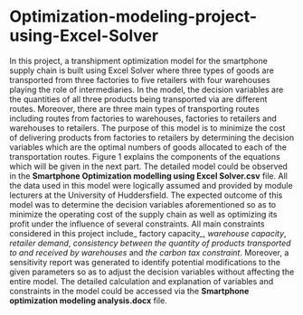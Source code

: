 # Optimization-modeling-project-using-Excel-Solver
In this project, a transhipment optimization model for the smartphone supply chain is built using Excel Solver where three types of goods are transported from three factories to five retailers with four warehouses playing the role of intermediaries. In the model, the decision variables are the quantities of all three products being transported via are different routes. Moreover, there are three main types of transporting routes including routes from factories to warehouses, factories to retailers and warehouses to retailers. The purpose of this model is to minimize the cost of delivering products from factories to retailers by determining the decision variables which are the optimal numbers of goods allocated to each of the transportation routes. Figure 1 explains the components of the equations which will be given in the next part. 
The detailed model could be observed in the **Smartphone Optimization modelling using Excel Solver.csv** file. All the data used in this model were logically assumed and provided by module lecturers at the University of Huddersfield.
The expected outcome of this model was to determine the decision variables aforementioned so as to minimize the operating cost of the supply chain as well as optimizing its profit under the influence of several constraints. All main constraints considered in this project include_ factory capacity_, _warehouse capacity_, _retailer demand_, _consistency between the quantity of products transported to and received by warehouses_ and _the carbon tax constraint_. 
Moreover, a sensitivity report was generated to identify potential modifications to the given parameters so as to adjust the decision variables without affecting the entire model. 
The detailed calculation and explanation of variables and constraints in the model could be accessed via the **Smartphone optimization modeling analysis.docx** file.
